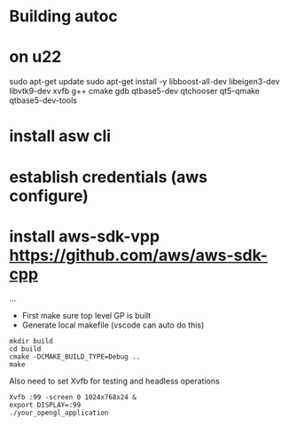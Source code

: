 # Building autoc

# on u22
sudo apt-get update
sudo apt-get install -y libboost-all-dev libeigen3-dev libvtk9-dev xvfb g++ cmake gdb qtbase5-dev qtchooser qt5-qmake qtbase5-dev-tools

# install asw cli
# establish credentials (aws configure)
# install aws-sdk-vpp https://github.com/aws/aws-sdk-cpp


...

- First make sure top level GP is built
- Generate local makefile (vscode can auto do this)
```
mkdir build
cd build
cmake -DCMAKE_BUILD_TYPE=Debug ..
make
```

Also need to set Xvfb for testing and headless operations
```
Xvfb :99 -screen 0 1024x768x24 &
export DISPLAY=:99
./your_opengl_application
```
